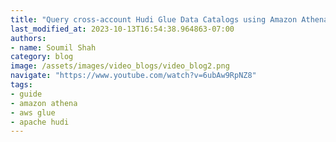 ```yaml
---
title: "Query cross-account Hudi Glue Data Catalogs using Amazon Athena"
last_modified_at: 2023-10-13T16:54:38.964863-07:00
authors:
- name: Soumil Shah
category: blog
image: /assets/images/video_blogs/video_blog2.png
navigate: "https://www.youtube.com/watch?v=6ubAw9RpNZ8"
tags:
- guide
- amazon athena
- aws glue
- apache hudi
---
```

